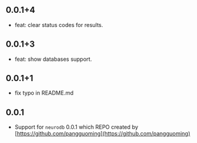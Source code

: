 <!-- 
Copyright (c) 2023- All neurodb_dart_driver authors. All rights reserved. 

This source code is licensed under Apache 2.0 License. 
-->

## 0.0.1+4
- feat: clear status codes for results.

## 0.0.1+3
- feat: show databases support.

## 0.0.1+1
- fix typo in README.md

## 0.0.1

- Support for `neurodb` 0.0.1 which REPO created by [https://github.com/pangguoming](https://github.com/pangguoming)
